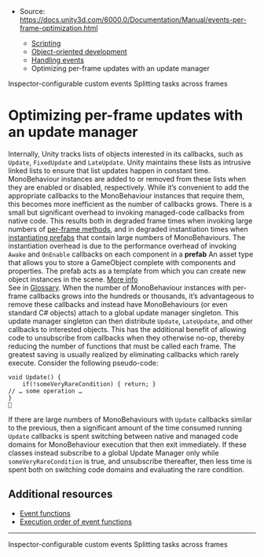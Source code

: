 * Source: https://docs.unity3d.com/6000.0/Documentation/Manual/events-per-frame-optimization.html

  * [Scripting](https://docs.unity3d.com/6000.0/Documentation/Manual/scripting.html)
  * [Object-oriented development](https://docs.unity3d.com/6000.0/Documentation/Manual/object-oriented-development.html)
  * [Handling events](https://docs.unity3d.com/6000.0/Documentation/Manual/event-handling.html)
  * Optimizing per-frame updates with an update manager


[](https://docs.unity3d.com/6000.0/Documentation/Manual/unity-events.html)
Inspector-configurable custom events
[](https://docs.unity3d.com/6000.0/Documentation/Manual/coroutines.html)
Splitting tasks across frames
# Optimizing per-frame updates with an update manager
Internally, Unity tracks lists of objects interested in its callbacks, such as `Update`, `FixedUpdate` and `LateUpdate`. Unity maintains these lists as intrusive linked lists to ensure that list updates happen in constant time. MonoBehaviour instances are added to or removed from these lists when they are enabled or disabled, respectively.
While it’s convenient to add the appropriate callbacks to the MonoBehaviour instances that require them, this becomes more inefficient as the number of callbacks grows. There is a small but significant overhead to invoking managed-code callbacks from native code. This results both in degraded frame times when invoking large numbers of [per-frame methods](https://docs.unity3d.com/6000.0/Documentation/Manual/time-per-frame-updates.html), and in degraded instantiation times when [instantiating prefabs](https://docs.unity3d.com/6000.0/Documentation/Manual/instantiating-prefabs.html) that contain large numbers of MonoBehaviours. The instantiation overhead is due to the performance overhead of invoking `Awake` and `OnEnable` callbacks on each component in a **prefab** An asset type that allows you to store a GameObject complete with components and properties. The prefab acts as a template from which you can create new object instances in the scene. [More info](https://docs.unity3d.com/6000.0/Documentation/Manual/Prefabs.html)  
See in [Glossary](https://docs.unity3d.com/6000.0/Documentation/Manual/Glossary.html#Prefab).
When the number of MonoBehaviour instances with per-frame callbacks grows into the hundreds or thousands, it’s advantageous to remove these callbacks and instead have MonoBehaviours (or even standard C# objects) attach to a global update manager singleton. This update manager singleton can then distribute `Update`, `LateUpdate`, and other callbacks to interested objects. This has the additional benefit of allowing code to unsubscribe from callbacks when they otherwise no-op, thereby reducing the number of functions that must be called each frame.
The greatest saving is usually realized by eliminating callbacks which rarely execute. Consider the following pseudo-code:
```
void Update() {
    if(!someVeryRareCondition) { return; }
// … some operation …
}

```

If there are large numbers of MonoBehaviours with `Update` callbacks similar to the previous, then a significant amount of the time consumed running `Update` callbacks is spent switching between native and managed code domains for MonoBehaviour execution that then exit immediately. If these classes instead subscribe to a global Update Manager only while `someVeryRareCondition` is true, and unsubscribe thereafter, then less time is spent both on switching code domains and evaluating the rare condition.
## Additional resources
  * [Event functions](https://docs.unity3d.com/6000.0/Documentation/Manual/event-functions.html)
  * [Execution order of event functions](https://docs.unity3d.com/6000.0/Documentation/Manual/execution-order.html)


* * *
[](https://docs.unity3d.com/6000.0/Documentation/Manual/unity-events.html)
Inspector-configurable custom events
[](https://docs.unity3d.com/6000.0/Documentation/Manual/coroutines.html)
Splitting tasks across frames
